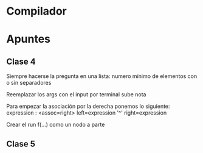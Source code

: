 # Compilador 



# Apuntes

## Clase 4
Siempre hacerse la pregunta en una lista:
    numero mínimo de elementos
    con o sin separadores


Reemplazar los args con el input por terminal sube nota


Para empezar la asociación por la derecha ponemos lo siguiente:
expression : <assoc=right> left=expression '^' right=expression

Crear el run f(...) como un nodo a parte

## Clase 5


